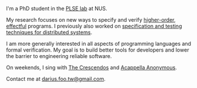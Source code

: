 
I'm a PhD student in the [PLSE lab](https://nus-plse.github.io/) at NUS.

My research focuses on new ways to specify and verify [higher-order](https://arxiv.org/abs/2308.00988), [effectful](https://www.comp.nus.edu.sg/~yahuis/APLAS2022.pdf) programs. I previously also worked on [specification and testing techniques for distributed systems](https://dariusf.github.io/cpluscal.pdf).

I am more generally interested in all aspects of programming languages and formal verification. My goal is to build better tools for developers and lower the barrier to engineering reliable software.

<!-- making reasoning tractable -->

<!-- I previously dabbled in static analysis and logic/answer set programming. -->

<!--
Separately, [game development](/other#games).
https://gohugo.io/content-management/cross-references/

Create art using computers
I am also interested in exploring how computers can support and enhance creative work. Producing programs, music, art, narratives. Both for casual creators and experts.

Creative endeavour. New tools

Satisfying music theory
3d buildings, trees with holes, spaceships and shape grammars
Asp narrative generation

-->

<!--


Programming as a means of creative expression. Some of my work in this direction:

The use of logic to model and support creative practice

Interested in how computers can support creative work

My PhD focused on
My PhD is on verification, the use logic and computers to help in the construction of software

-->

On weekends, I sing with [The Crescendos](https://www.instagram.com/the_crescendos/) and [Acappella Anonymous](https://www.instagram.com/acappellaanonymous/).

Contact me at darius.foo.tw@gmail.com.

<!-- {{< social >}} -->
